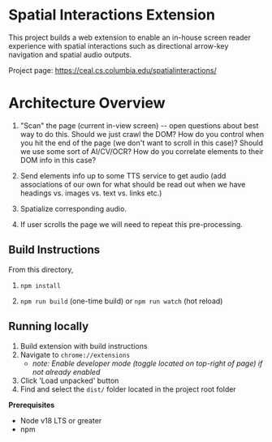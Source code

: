 # Spatial Interactions Extension

This project builds a web extension to enable an in-house screen reader experience with spatial interactions such as directional arrow-key navigation and spatial audio outputs.

Project page: https://ceal.cs.columbia.edu/spatialinteractions/

# Architecture Overview

1. "Scan" the page (current in-view screen) -- open questions about best way to do this. Should we just crawl the DOM? How do you control when you hit the end of the page (we don't want to scroll in this case)? Should we use some sort of AI/CV/OCR? How do you correlate elements to their DOM info in this case?

2. Send elements info up to some TTS service to get audio (add associations of our own for what should be read out when we have headings vs. images vs. text vs. links etc.)

3. Spatialize corresponding audio.

4. If user scrolls the page we will need to repeat this pre-processing.

## Build Instructions

From this directory,
1. `npm install`

2. `npm run build` (one-time build) or `npm run watch` (hot reload)

## Running locally
1. Build extension with build instructions
2. Navigate to `chrome://extensions`
    -  _note: Enable developer mode (toggle located on top-right of page) if not already enabled_
3. Click 'Load unpacked' button
4. Find and select the `dist/` folder located in the project root folder

**Prerequisites**

- Node v18 LTS or greater
- npm
